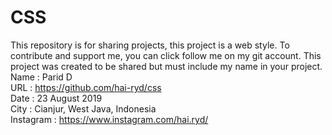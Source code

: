 # CSS
This repository is for sharing projects, this project is a web style. To contribute and support me, you can click follow me on my git account. This project was created to be shared but must include my name in your project.<br/>
Name      : Parid D<br/>
URL       : https://github.com/hai-ryd/css<br/>
Date      : 23 August 2019<br/>
City      : Cianjur, West Java, Indonesia<br/>
Instagram : https://www.instagram.com/hai.ryd/<br/>
